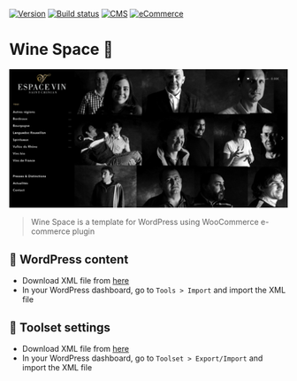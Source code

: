 [![Version](https://img.shields.io/badge/version-1.0-green.svg)](https://img.shields.io/badge/version-1.1-green.svg) [![Build status](https://img.shields.io/badge/build-passing-green.svg)](https://img.shields.io/badge/build-passing-green.svg) [![CMS](https://img.shields.io/badge/CMS-WordPress-lightgrey.svg)](https://img.shields.io/badge/CMS-WordPress-lightgrey.svg) [![eCommerce](https://img.shields.io/badge/E%20Commerce%20solution-WooCommerce-lightgrey.svg)](https://img.shields.io/badge/E%20Commerce%20solution-WooCommerce-lightgrey.svg)

# Wine Space 🍇

![preview](https://raw.githubusercontent.com/pierrechls/wine-space/master/wine-space/images/preview.png)

> Wine Space is a template for WordPress using WooCommerce e-commerce plugin

## 📂 WordPress content

- Download XML file from [here](https://rawgit.com/pierrechls/wine-space/data/wordpress/espacevin.wordpress.xml)
- In your WordPress dashboard, go to `Tools > Import` and import the XML file

## 📂 Toolset settings

- Download XML file from [here](https://rawgit.com/pierrechls/wine-space/data/toolset/settings.xml)
- In your WordPress dashboard, go to `Toolset > Export/Import` and import the XML file
